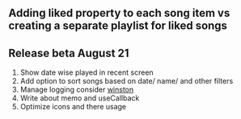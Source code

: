 ## Adding liked property to each song item vs creating a separate playlist for liked songs

## Release beta August 21
1. Show date wise played in recent screen
2. Add option to sort songs based on date/ name/ and other filters
3. Manage logging consider [winston](https://www.npmjs.com/package/winston)
4. Write about memo and useCallback
5. Optimize icons and there usage

